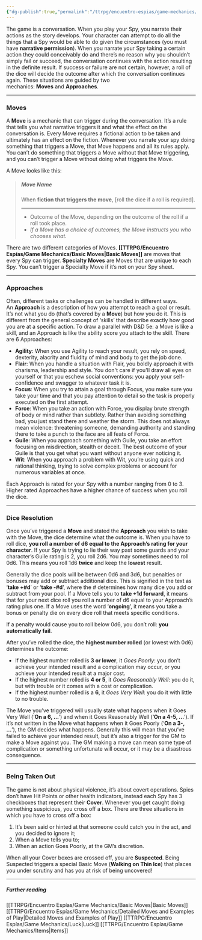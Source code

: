 ```yaml
---
{"dg-publish":true,"permalink":"/ttrpg/encuentro-espias/game-mechanics/how-to-play-the-game/","pinned":true,"tags":["TTRPG/Games/EE"]}
---
```



The game is a conversation. When you play your Spy, you narrate their actions as the story develops. Your character can attempt to do all the things that a Spy would be able to do given the circumstances (you must have **narrative permission**). When you narrate your Spy taking a certain action they could conceivably do and there’s no reason why you shouldn’t simply fail or succeed, the conversation continues with the action resulting in the definite result. If success or failure are not certain, however, a roll of the dice will decide the outcome after which the conversation continues again. These situations are guided by two mechanics: **Moves** and **Approaches**.

---
###  Moves
A **Move** is a mechanic that can trigger during the conversation. It’s a rule that tells you what narrative triggers it and what the effect on the conversation is. Every Move requires a fictional action to be taken and ultimately has an effect on the fiction. Whenever you narrate your spy doing something that triggers a Move, that Move happens and all its rules apply. You can’t do something that triggers a Move without that Move triggering, and you can’t trigger a Move without doing what triggers the Move.

A Move looks like this:

>##### Move Name
>When **fiction that triggers the move**, [roll the dice if a roll is required].
>
>---
>- Outcome of the Move, depending on the outcome of the roll if a roll took place.
>- *If a Move has a choice of outcomes, the Move instructs you who chooses what.*

There are two different categories of Moves. **[[TTRPG/Encuentro Espías/Game Mechanics/Basic Moves\|Basic Moves]]** are moves that every Spy can trigger. **Specialty Moves** are Moves that are unique to each Spy. You can’t trigger a Specialty Move if it’s not on your Spy sheet.

---
### Approaches
Often, different tasks or challenges can be handled in different ways. An **Approach** is a description of how you attempt to reach a goal or result. It’s not what you do (that’s covered by a **Move**) but how you do it. This is different from the general concept of ‘skills’ that describe exactly how good you are at a specific action. To draw a parallel with D&D 5e: a Move is like a skill, and an Approach is like the ability score you attach to the skill. There are 6 Approaches:

- **Agility**: When you use Agility to reach your result, you rely on speed, dexterity, alacrity and fluidity of mind and body to get the job done.
- **Flair**: When you handle a situation with Flair, you boldly approach it with charisma, leadership and style. You don't care if you'll draw all eyes on yourself or that you eschew social conventions: you apply your self-confidence and swagger to whatever task it is.
- **Focus**: When you try to attain a goal through Focus, you make sure you take your time and that you pay attention to detail so the task is properly executed on the first attempt.
- **Force**: When you take an action with Force, you display brute strength of body or mind rather than subtlety. Rather than avoiding something bad, you just stand there and weather the storm. This does not always mean violence: threatening someone, demanding authority and standing there to take a punch to the face are all feats of Force.
- **Guile**: When you approach something with Guile, you take an effort focusing on misdirection, stealth or deceit. The best outcome of your Guile is that you get what you want without anyone ever noticing it.
- **Wit**: When you approach a problem with Wit, you’re using quick and rational thinking, trying to solve complex problems or account for numerous variables at once.

Each Approach is rated for your Spy with a number ranging from 0 to 3. Higher rated Approaches have a higher chance of success when you roll the dice. 

---
### Dice Resolution
Once you’ve triggered a **Move** and stated the **Approach** you wish to take with the Move, the dice determine what the outcome is. When you have to roll dice, **you roll a number of d6 equal to the Approach’s rating for your character**. If your Spy is trying to lie their way past some guards and your character’s Guile rating is 2, you roll 2d6. You may sometimes need to roll 0d6. This means you roll 1d6 **twice** and keep the **lowest** result.

Generally the dice pools will be between 0d6 and 3d6, but penalties or bonuses may add or subtract additional dice. This is signified in the text as ‘**take +#d**’ or ‘**take -#d**’, where the # determines how many dice you add or subtract from your pool. If a Move tells you to **take +1d forward**, it means that for your next dice roll you roll a number of d6 equal to your Approach’s rating plus one. If a Move uses the word ‘**ongoing**’, it means you take a bonus or penalty die on every dice roll that meets specific conditions. 

If a penalty would cause you to roll below 0d6, you don’t roll: **you automatically fail**.

After you’ve rolled the dice, the **highest number rolled** (or lowest with 0d6) determines the outcome:

- If the highest number rolled is **3 or lower**, it _Goes Poorly_: you don’t achieve your intended result and a complication may occur, or you achieve your intended result at a major cost.  
- If the highest number rolled is **4 or 5**, it _Goes Reasonably Well_: you do it, but with trouble or it comes with a cost or complication.  
- If the highest number rolled is a **6**, it _Goes Very Well_: you do it with little to no trouble.

The Move you’ve triggered will usually state what happens when it Goes Very Well (‘**On a 6, …**’) and when it Goes Reasonably Well (‘**On a 4-5, …**’). If it’s not written in the Move what happens when it Goes Poorly (‘**On a 3-, …**’), the GM decides what happens. Generally this will mean that you’ve failed to achieve your intended result, but it’s also a trigger for the GM to make a Move against you. The GM making a move can mean some type of complication or something unfortunate will occur, or it may be a disastrous consequence.

---
### Being Taken Out
The game is not about physical violence, it’s about covert operations. Spies don’t have Hit Points or other health indicators, instead each Spy has 3 checkboxes that represent their **Cover**. Whenever you get caught doing something suspicious, you cross off a box. There are three situations in which you have to cross off a box:

1. It’s been said or hinted at that someone could catch you in the act, and you decided to ignore it;
2. When a Move tells you to;
3. When an action Goes Poorly, at the GM’s discretion.

When all your Cover boxes are crossed off, you are **Suspected**. Being Suspected triggers a special Basic Move (**Walking on Thin Ice**) that places you under scrutiny and has you at risk of being uncovered!

---
##### Further reading
[[TTRPG/Encuentro Espías/Game Mechanics/Basic Moves\|Basic Moves]]
[[TTRPG/Encuentro Espías/Game Mechanics/Detailed Moves and Examples of Play\|Detailed Moves and Examples of Play]] 
[[TTRPG/Encuentro Espías/Game Mechanics/Luck\|Luck]]
[[TTRPG/Encuentro Espías/Game Mechanics/Items\|Items]] 